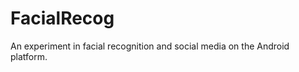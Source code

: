 FacialRecog
===========

An experiment in facial recognition and social media on the Android platform.

